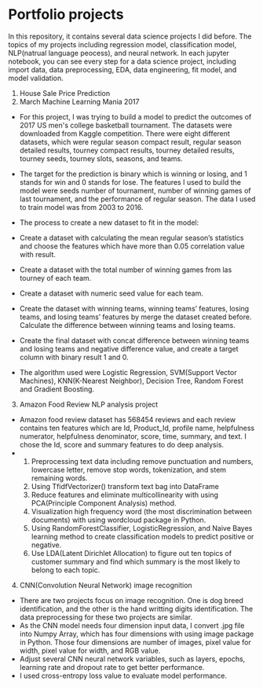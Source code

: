 # Portfolio projects

In this repository, it contains several data science projects I did before. The topics of my projects including regression model, classification model, NLP(natrual language peocess), and neural network. In each jupyter notebook, you can see every step for a data science project, including import data, data preprocessing, EDA, data engineering, fit model, and model validation.

1. House Sale Price Prediction
2. March Machine Learning Mania 2017

* For this project, I was trying to build a model to predict the outcomes of 2017 US men's college basketball tournament. The datasets were downloaded from Kaggle competition. There were eight different datasets, which were regular season compact result, regular season detailed results, tourney compact results, tourney detailed results, tourney seeds, tourney slots, seasons, and teams.
* The target for the prediction is binary which is winning or losing, and 1 stands for win and 0 stands for lose. The features I used to build the model were seeds number of tournament, number of winning games of last tournament, and the performance of regular season. The data I used to train model was from 2003 to 2016.
* The process to create a new dataset to fit in the model: 
* Create a dataset with calculating the mean regular season’s statistics and choose the features which have more than 0.05 correlation value with result. 
* Create a dataset with the total number of winning games from las tourney of each team. 
* Create a dataset with numeric seed value for each team. 
* Create the dataset with winning teams, winning teams’ features, losing teams, and losing teams’ features by merge the dataset created before. Calculate the difference between winning teams and losing teams. 
* Create the final dataset with concat difference between winning teams and losing teams and  negative difference value, and create a target column with binary result 1 and 0.

* The algorithm used were Logistic Regression, SVM(Support Vector Machines), KNN(K-Nearest Neighbor), Decision Tree, Random Forest and Gradient Boosting.


3. Amazon Food Review NLP analysis project

* Amazon food review dataset has 568454 reviews and each review contains ten features which are Id, Product_Id, profile name, helpfulness numerator, helpfulness denominator, score, time, summary, and text. I chose the Id, score and summary features to do deep analysis.
* 1. Preprocessing text data including remove punctuation and numbers, lowercase letter, remove stop words, tokenization, and stem remaining words.
    2. Using TfidfVectorizer() transform text bag into DataFrame
    3. Reduce features and eliminate multicollinearity with using PCA(Principle Component Analysis) method.
    4. Visualization high frequency word (the most discrimination between documents) with using wordcloud package in Python.
    5. Using RandomForestClassifier, LogisticRegression, and Naive Bayes learning method to create classification models to predict positive or negative.
    6. Use LDA(Latent Dirichlet Allocation) to figure out ten topics of customer summary and find which summary is the most likely to belong to each topic.

4. CNN(Convolution Neural Network) image recognition 
* There are two projects focus on image recognition. One is dog breed identification, and the other is the hand writting digits identification. The data preprocessing for these two projects are similar.
* As the CNN model needs four dimension input data, I convert .jpg file into Numpy Array, which has four dimensions with using image package in Python. Those four dimensions are number of images, pixel value for width, pixel value for width, and RGB value.
* Adjust several CNN neural network variables, such as layers, epochs, learning rate and dropout rate to get better performance.
* I used cross-entropy loss value to evaluate model performance.
